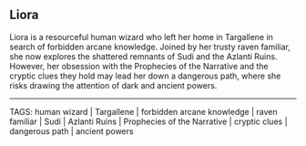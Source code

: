 ## Liora

Liora is a resourceful human wizard who left her home in Targallene in search of forbidden arcane knowledge. Joined by her trusty raven familiar, she now explores the shattered remnants of Sudi and the Azlanti Ruins. However, her obsession with the Prophecies of the Narrative and the cryptic clues they hold may lead her down a dangerous path, where she risks drawing the attention of dark and ancient powers.


---
TAGS: human wizard | Targallene | forbidden arcane knowledge | raven familiar | Sudi | Azlanti Ruins | Prophecies of the Narrative | cryptic clues | dangerous path | ancient powers

